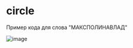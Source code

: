 # circle
Пример кода для слова "МАКСПОЛИНАВЛАД"

![image](https://github.com/L140-beep/circle/assets/70793854/71a03b56-9e27-4180-b468-079480d131ff)
